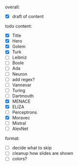 overall:
- [x] draft of content

todo content:
- [x] Title
- [x] Hero
- [x] Golem
- [x] Turk
- [ ] Leibniz
- [ ] Boole
- [ ] Ada
- [ ] Neuron
- [ ] add regex?
- [ ] Vannevar
- [ ] Turing
- [ ] Dartmouth
- [x] MENACE
- [x] ELIZA
- [ ] Perceptrons
- [x] Moravec
- [ ] Mistral
- [ ] AlexNet

format:
- [ ] decide what to skip
- [ ] cleanup how slides are shown
- [ ] colors?
